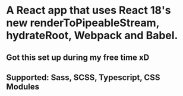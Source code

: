 # A React app that uses React 18's new renderToPipeableStream, hydrateRoot, Webpack and Babel.
## Got this set up during my free time xD
## Supported: Sass, SCSS, Typescript, CSS Modules
